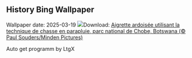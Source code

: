 ## History Bing Wallpaper
Wallpaper date: 2025-03-19
![](https://www.bing.com/th?id=OHR.BlackHeron_FR-FR0339627364_UHD.jpg&w=1000)Download: [Aigrette ardoisée utilisant la technique de chasse en parapluie, parc national de Chobe, Botswana (© Paul Souders/Minden Pictures)](https://www.bing.com/th?id=OHR.BlackHeron_FR-FR0339627364_UHD.jpg)

Auto get programm by LtgX
